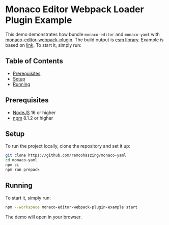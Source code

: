 # Monaco Editor Webpack Loader Plugin Example

This demo demonstrates how bundle `monaco-editor` and `monaco-yaml` with
[monaco-editor-webpack-plugin](https://github.com/microsoft/monaco-editor/tree/main/webpack-plugin).
The build output is
[esm library](https://developer.mozilla.org/en-US/docs/Web/JavaScript/Guide/Modules). Example is
based on
[link](https://github.com/microsoft/monaco-editor/tree/main/samples/browser-esm-webpack-monaco-plugin).
To start it, simply run:

## Table of Contents

- [Prerequisites](#prerequisites)
- [Setup](#setup)
- [Running](#running)

## Prerequisites

- [NodeJS](https://nodejs.org) 16 or higher
- [npm](https://github.com/npm/cli) 8.1.2 or higher

## Setup

To run the project locally, clone the repository and set it up:

```sh
git clone https://github.com/remcohaszing/monaco-yaml
cd monaco-yaml
npm ci
npm run prepack
```

## Running

To start it, simply run:

```sh
npm --workspace monaco-editor-webpack-plugin-example start
```

The demo will open in your browser.
